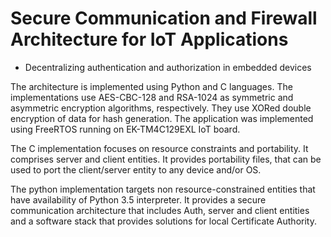 
# Secure Communication and Firewall Architecture for IoT Applications


* Decentralizing authentication and authorization in embedded devices

The architecture is implemented using Python and C languages. The implementations use AES-CBC-128 and RSA-1024 as symmetric and asymmetric encryption algorithms, respectively. They use XORed double encryption of data for hash generation. The application was implemented using FreeRTOS running on EK-TM4C129EXL IoT board. 

The C implementation focuses on resource constraints and portability.
It comprises server and client entities. It provides portability files, that can be used to port the client/server entity to any device and/or OS.

The python implementation targets non resource-constrained entities that have availability of Python 3.5 interpreter. It provides a secure communication architecture that includes Auth, server and client entities and a software stack that provides solutions for local Certificate Authority.

